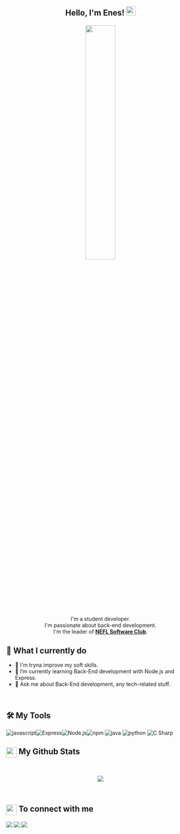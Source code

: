 <h2><p align="center">Hello, I'm Enes! <img src="https://media.giphy.com/media/hvRJCLFzcasrR4ia7z/giphy.gif" width="25px"></h2></a></p>

<p align="center" ><img 
 src="https://user-images.githubusercontent.com/22797857/90096298-b90f4b00-dd54-11ea-9a31-00ad53f8ec04.gif?raw=true" width="40%" height="40%"/></p>

<p align="center">I'm a student developer.<br/>I'm passionate about back-end development.<br/>I'm the leader of <a href="https://www.instagram.com/neflyazilim"><b>NEFL Software Club</b></a>.<br/></p>


<h2>🚀 What I currently do</h2>

- 🔭 I'm tryna improve my soft skills.
- 🌱 I’m currently learning Back-End development with Node.js and Express.
- 💬 Ask me about Back-End development, any tech-related stuff.
<br>

<h2>🛠️ My Tools</h2>

![javascript](https://img.shields.io/badge/JavaScript-323330?style=for-the-badge&logo=javascript&logoColor=F7DF1E)![Express](https://img.shields.io/static/v1?style=for-the-badge&message=Express&color=000000&logo=Express&logoColor=FFFFFF&label=)![Node.js](https://img.shields.io/static/v1?style=for-the-badge&message=Node.js&color=339933&logo=Node.js&logoColor=FFFFFF&label=)![npm](https://img.shields.io/static/v1?style=for-the-badge&message=npm&color=CB3837&logo=npm&logoColor=FFFFFF&label=)
![java](https://img.shields.io/badge/Java-C21325?style=for-the-badge&logo=java&logoColor=white) ![python](https://img.shields.io/badge/Python-3776AB?style=for-the-badge&logo=python&logoColor=white)
![C Sharp](https://img.shields.io/static/v1?style=for-the-badge&message=C+Sharp&color=239120&logo=C+Sharp&logoColor=FFFFFF&label=)



<h2><img src="https://emojis.slackmojis.com/emojis/images/1471045852/841/hero.gif?1471045852" align="center" width="28" /> My Github Stats</h2> 

<br>

<p align = "center">
  <img src = "https://github-readme-stats.vercel.app/api?username=enescelep&show_icons=true&count_private=true&theme=vue&hide=issues&line_height=30">
</p>

<br>

<h2><img src="https://emojis.slackmojis.com/emojis/images/1579216111/7550/pikachu_wave.gif?1579216111" align="center" width="28" /> To connect with me</h2>

<p align = "center">
 
[<img src ="https://img.shields.io/badge/portfolio-%23.svg?&style=for-the-badge&logo=&logoColor=white%22">](https://enescelep.github.io/)
[<img src="https://img.shields.io/badge/linkedin-%230077B5.svg?&style=for-the-badge&logo=linkedin&logoColor=white" />](https://www.linkedin.com/in/enes-celep-36bbb1200/)
[<img src = "https://img.shields.io/badge/instagram-%23E4405F.svg?&style=for-the-badge&logo=instagram&logoColor=white">](https://www.instagram.com/enesc.05/) 

</p>

